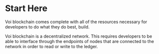 # Start Here

Voi blockchain comes complete with all of the resources necessary for developers to do what they do best, build.

Voi blockchain is a decentralized network. This requires developers to be able to interface through the endpoints of nodes that are connected to the network in order to read or write to the ledger.

